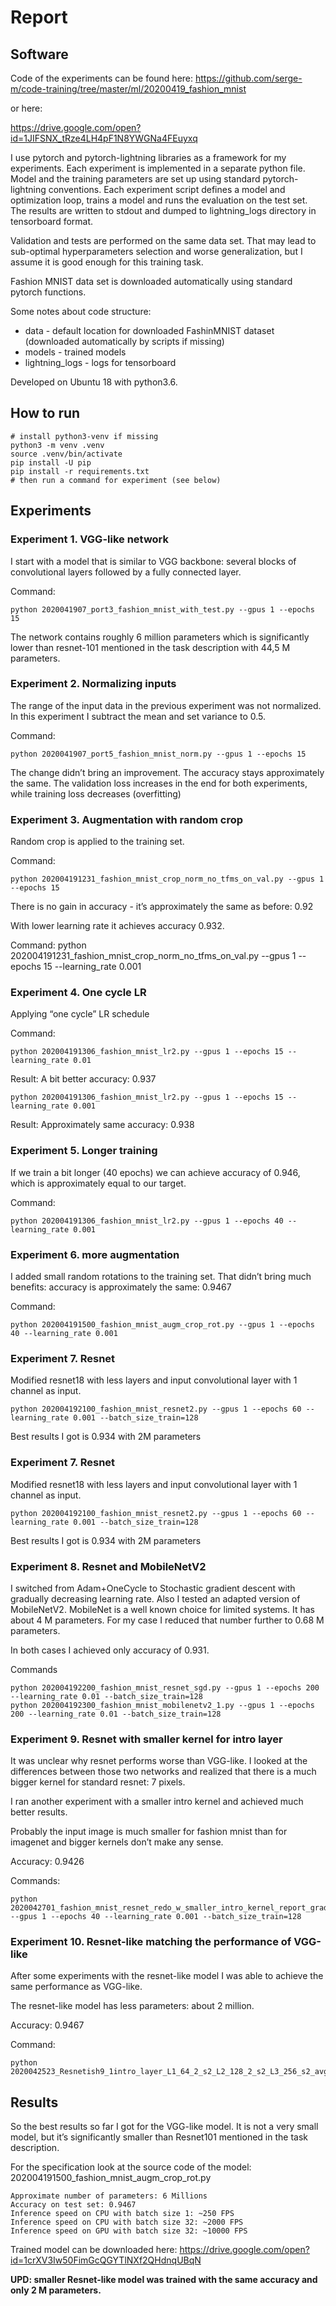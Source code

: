 # Report

## Software

Code of the experiments can be found here: 
https://github.com/serge-m/code-training/tree/master/ml/20200419_fashion_mnist

or here: 

https://drive.google.com/open?id=1JIFSNX_tRze4LH4pF1N8YWGNa4FEuyxq 

I use pytorch and pytorch-lightning libraries as a framework for my experiments.
Each experiment is implemented in a separate python file. Model and the training parameters are set up using standard pytorch-lightning conventions. Each experiment script defines a model and optimization loop, trains a model and runs the evaluation on the test set. The results are written to stdout and dumped to lightning_logs directory in tensorboard format.

Validation and tests are performed on the same data set. That may lead to sub-optimal hyperparameters selection and worse generalization, but I assume it is good enough for this training task.

Fashion MNIST data set is downloaded automatically using standard pytorch functions.


Some notes about code structure:
- data - default location for downloaded FashinMNIST dataset (downloaded automatically by scripts if missing)
- models - trained models
- lightning_logs - logs for tensorboard

Developed on Ubuntu 18 with python3.6.

## How to run

    # install python3-venv if missing
    python3 -m venv .venv
    source .venv/bin/activate
    pip install -U pip
    pip install -r requirements.txt
    # then run a command for experiment (see below)


## Experiments
### Experiment 1. VGG-like network
I start with a model that is similar to VGG backbone: several blocks of convolutional layers followed by a fully connected layer. 

Command:

    python 2020041907_port3_fashion_mnist_with_test.py --gpus 1 --epochs 15


The network contains roughly 6 million parameters which is significantly lower than resnet-101 mentioned in the task description with 44,5 M parameters.

### Experiment 2. Normalizing inputs

The range of the input data in the previous experiment was not normalized. In this experiment I subtract the mean and set variance to 0.5. 

Command:
    
    python 2020041907_port5_fashion_mnist_norm.py --gpus 1 --epochs 15

The change didn’t bring an improvement. The accuracy stays approximately the same.
The validation loss increases in the end for both experiments, while training loss decreases (overfitting)



### Experiment 3. Augmentation with random crop
Random crop is applied to the training set.

Command:

    python 202004191231_fashion_mnist_crop_norm_no_tfms_on_val.py --gpus 1 --epochs 15

There is no gain in accuracy - it’s approximately the same as before: 0.92



With lower learning rate it achieves accuracy  0.932.

Command:
    python 202004191231_fashion_mnist_crop_norm_no_tfms_on_val.py --gpus 1 --epochs 15 --learning_rate 0.001


### Experiment 4. One cycle LR

Applying “one cycle” LR schedule

Command:
    
    python 202004191306_fashion_mnist_lr2.py --gpus 1 --epochs 15 --learning_rate 0.01

Result: A bit better accuracy: 0.937


    python 202004191306_fashion_mnist_lr2.py --gpus 1 --epochs 15 --learning_rate 0.001

Result: Approximately same accuracy: 0.938


### Experiment 5. Longer training

If we train a bit longer (40 epochs) we can achieve accuracy of 0.946, which is approximately equal to our target.

Command:
    
    python 202004191306_fashion_mnist_lr2.py --gpus 1 --epochs 40 --learning_rate 0.001




### Experiment 6. more augmentation

I added small random rotations to the training set. That didn’t bring much benefits: accuracy is approximately the same: 0.9467

Command:
    
    python 202004191500_fashion_mnist_augm_crop_rot.py --gpus 1 --epochs 40 --learning_rate 0.001


### Experiment 7. Resnet

Modified resnet18 with less layers and input convolutional layer with 1 channel as input.


    python 202004192100_fashion_mnist_resnet2.py --gpus 1 --epochs 60 --learning_rate 0.001 --batch_size_train=128

Best results I got is 0.934 with 2M parameters


### Experiment 7. Resnet

Modified resnet18 with less layers and input convolutional layer with 1 channel as input.


    python 202004192100_fashion_mnist_resnet2.py --gpus 1 --epochs 60 --learning_rate 0.001 --batch_size_train=128

Best results I got is 0.934 with 2M parameters


### Experiment 8. Resnet and MobileNetV2 

I switched from Adam+OneCycle to Stochastic gradient descent with gradually decreasing learning rate. Also I tested an adapted version of MobileNetV2. MobileNet is a well known choice for limited systems. It has about 4 M parameters. For my case I reduced that number further to 0.68 M parameters. 

In both cases I achieved only accuracy of 0.931.

Commands
    
    python 202004192200_fashion_mnist_resnet_sgd.py --gpus 1 --epochs 200 --learning_rate 0.01 --batch_size_train=128
    python 202004192300_fashion_mnist_mobilenetv2_1.py --gpus 1 --epochs 200 --learning_rate 0.01 --batch_size_train=128


### Experiment 9. Resnet with smaller kernel for intro layer 

It was unclear why resnet performs worse than VGG-like. I looked at the differences between those two networks and realized that there is a much bigger kernel for standard resnet: 7 pixels.

I ran another experiment with a smaller intro kernel and achieved much better results.

Probably the input image is much smaller for fashion mnist than for imagenet and bigger kernels don’t make any sense.

Accuracy: 0.9426

Commands:

    python 2020042701_fashion_mnist_resnet_redo_w_smaller_intro_kernel_report_grads.py --gpus 1 --epochs 40 --learning_rate 0.001 --batch_size_train=128


### Experiment 10. Resnet-like matching the performance of VGG-like
After some experiments with the resnet-like model I was able to achieve the same performance as VGG-like.

The resnet-like model has less parameters: about 2 million.

Accuracy: 0.9467

Command:

    python 2020042523_Resnetish9_1intro_layer_L1_64_2_s2_L2_128_2_s2_L3_256_s2_avg_pool.py



## Results

So the best results so far I got for the VGG-like model. It is not a very small model, but it’s significantly smaller than Resnet101 mentioned in the task description. 

For the specification look at the source code of the model: 202004191500_fashion_mnist_augm_crop_rot.py
    
    Approximate number of parameters: 6 Millions
    Accuracy on test set: 0.9467
    Inference speed on CPU with batch size 1: ~250 FPS
    Inference speed on CPU with batch size 32: ~2000 FPS
    Inference speed on GPU with batch size 32: ~10000 FPS

Trained model can be downloaded here: https://drive.google.com/open?id=1crXV3Iw50FimGcQGYTlNXf2QHdnqUBqN


**UPD: smaller Resnet-like model was trained with the same accuracy and only 2 M parameters.**


 

